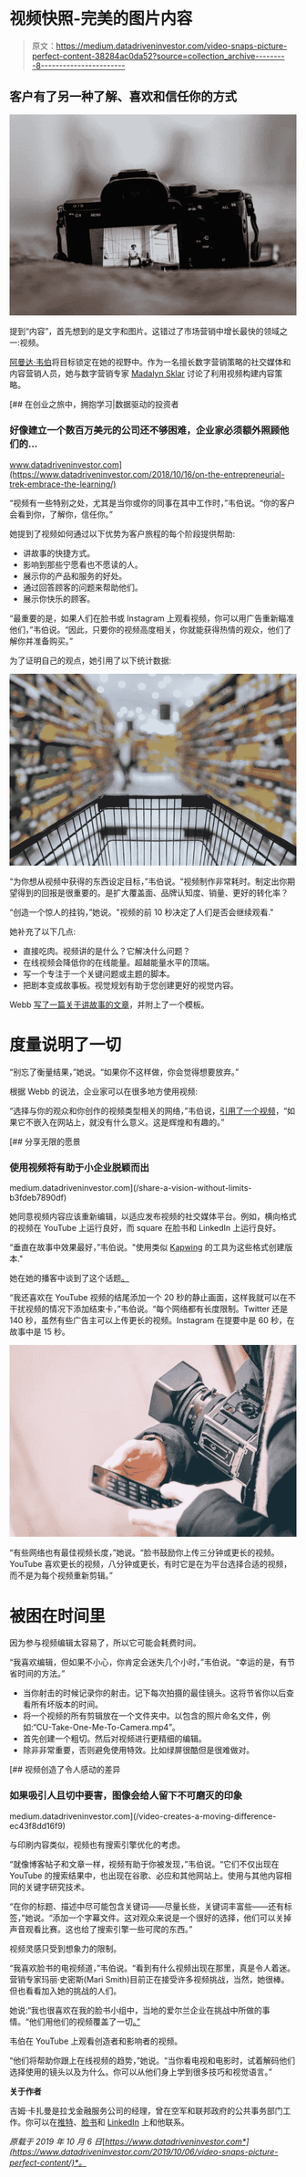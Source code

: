 # 视频快照-完美的图片内容

> 原文：<https://medium.datadriveninvestor.com/video-snaps-picture-perfect-content-38284ac0da52?source=collection_archive---------8----------------------->

## 客户有了另一种了解、喜欢和信任你的方式

![](img/7f06a5cabdded00e1a39f32285c6c018.png)

提到“内容”，首先想到的是文字和图片。这错过了市场营销中增长最快的领域之一:视频。

[阿曼达·韦伯](https://twitter.com/Spiderworking)将目标锁定在她的视野中。作为一名擅长数字营销策略的社交媒体和内容营销人员，她与数字营销专家 [Madalyn Sklar](https://twitter.com/MadalynSklar) 讨论了利用视频构建内容策略。

[](https://www.datadriveninvestor.com/2018/10/16/on-the-entrepreneurial-trek-embrace-the-learning/) [## 在创业之旅中，拥抱学习|数据驱动的投资者

### 好像建立一个数百万美元的公司还不够困难，企业家必须额外照顾他们的…

www.datadriveninvestor.com](https://www.datadriveninvestor.com/2018/10/16/on-the-entrepreneurial-trek-embrace-the-learning/) 

“视频有一些特别之处，尤其是当你或你的同事在其中工作时，”韦伯说。“你的客户会看到你，了解你，信任你。”

她提到了视频如何通过以下优势为客户旅程的每个阶段提供帮助:

*   讲故事的快捷方式。
*   影响到那些宁愿看也不愿读的人。
*   展示你的产品和服务的好处。
*   通过回答顾客的问题来帮助他们。
*   展示你快乐的顾客。

“最重要的是，如果人们在脸书或 Instagram 上观看视频，你可以用广告重新瞄准他们，”韦伯说。“因此，只要你的视频高度相关，你就能获得热情的观众，他们了解你并准备购买。”

为了证明自己的观点，她引用了以下统计数据:

![](img/b419a0af210f7846d1134b3d13e10d7d.png)

“为你想从视频中获得的东西设定目标，”韦伯说。“视频制作非常耗时。制定出你期望得到的回报是很重要的。是扩大覆盖面、品牌认知度、销量、更好的转化率？

“创造一个惊人的挂钩，”她说。"视频的前 10 秒决定了人们是否会继续观看."

她补充了以下几点:

*   直接吃肉。视频讲的是什么？它解决什么问题？
*   在线视频会降低你的在线能量。超越能量水平的顶端。
*   写一个专注于一个关键问题或主题的脚本。
*   把剧本变成故事板。视觉规划有助于您创建更好的视觉内容。

Webb [写了一篇关于讲故事的文章](https://spiderworking.com/blog/2017/09/26/how-to-make-a-storyboard-for-a-video/)，并附上了一个模板。

# 度量说明了一切

“别忘了衡量结果，”她说。“如果你不这样做，你会觉得想要放弃。”

根据 Webb 的说法，企业家可以在很多地方使用视频:

“选择与你的观众和你创作的视频类型相关的网络，”韦伯说，[引用了一个视频](https://www.youtube.com/watch?time_continue=5&v=9iaYUv7_gPY)，“如果它不嵌入在网站上，就没有什么意义。这是辉煌和有趣的。”

[](/share-a-vision-without-limits-b3fdeb7890df) [## 分享无限的愿景

### 使用视频将有助于小企业脱颖而出

medium.datadriveninvestor.com](/share-a-vision-without-limits-b3fdeb7890df) 

她同意视频内容应该重新编辑，以适应发布视频的社交媒体平台。例如，横向格式的视频在 YouTube 上运行良好，而 square 在脸书和 LinkedIn 上运行良好。

“垂直在故事中效果最好，”韦伯说。"使用类似 [Kapwing](https://twitter.com/KapwingApp) 的工具为这些格式创建版本."

她在她的播客中谈到了这个话题[。](https://spiderworking.com/blog/2019/05/28/mark-schaefer/)

“我还喜欢在 YouTube 视频的结尾添加一个 20 秒的静止画面，这样我就可以在不干扰视频的情况下添加结束卡，”韦伯说。“每个网络都有长度限制。Twitter 还是 140 秒，虽然有些广告主可以上传更长的视频。Instagram 在提要中是 60 秒，在故事中是 15 秒。

![](img/93eca65ff0ff4e322ec199ba912c1832.png)

“有些网络也有最佳视频长度，”她说。“脸书鼓励你上传三分钟或更长的视频。YouTube 喜欢更长的视频，八分钟或更长，有时它是在为平台选择合适的视频，而不是为每个视频重新剪辑。”

# 被困在时间里

因为参与视频编辑太容易了，所以它可能会耗费时间。

“我喜欢编辑，但如果不小心，你肯定会迷失几个小时，”韦伯说。“幸运的是，有节省时间的方法。”

*   当你射击的时候记录你的射击。记下每次拍摄的最佳镜头。这将节省你以后查看所有坏版本的时间。
*   将一个视频的所有剪辑放在一个文件夹中。以包含的照片命名文件，例如:“CU-Take-One-Me-To-Camera.mp4”。
*   首先创建一个粗切。然后对视频进行更精细的编辑。
*   除非非常重要，否则避免使用特效。比如绿屏很酷但是很难做对。

[](/video-creates-a-moving-difference-ec43f8dd16f9) [## 视频创造了令人感动的差异

### 如果吸引人且切中要害，图像会给人留下不可磨灭的印象

medium.datadriveninvestor.com](/video-creates-a-moving-difference-ec43f8dd16f9) 

与印刷内容类似，视频也有搜索引擎优化的考虑。

“就像博客帖子和文章一样，视频有助于你被发现，”韦伯说。“它们不仅出现在 YouTube 的搜索结果中，也出现在谷歌、必应和其他网站上。使用与其他内容相同的关键字研究技术。

“在你的标题、描述中尽可能包含关键词——尽量长些，关键词丰富些——还有标签，”她说。“添加一个字幕文件。这对观众来说是一个很好的选择，他们可以关掉声音观看比赛。这也给了搜索引擎一些可爬的东西。”

视频灵感只受到想象力的限制。

“我喜欢脸书的电视频道，”韦伯说。“看到有什么视频出现在那里，真是令人着迷。营销专家玛丽·史密斯(Mari Smith)目前正在接受许多视频挑战，当然，她很棒。但也看看加入她的挑战的人们。

她说:“我也很喜欢在我的脸书小组中，当地的爱尔兰企业在挑战中所做的事情。“他们用他们的视频覆盖了一切[。”](https://www.facebook.com/GlampingUndertheStarsLaois/)

韦伯在 YouTube 上观看创造者和影响者的视频。

“他们将帮助你跟上在线视频的趋势，”她说。“当你看电视和电影时，试着解码他们选择使用的镜头以及为什么。你可以从他们身上学到很多技巧和视觉语言。”

**关于作者**

吉姆·卡扎曼是拉戈金融服务公司的经理，曾在空军和联邦政府的公共事务部门工作。你可以在[推特](https://twitter.com/JKatzaman)、[脸书](https://www.facebook.com/jim.katzaman)和 [LinkedIn](https://www.linkedin.com/in/jim-katzaman-33641b21/) 上和他联系。

*原载于 2019 年 10 月 6 日*[*https://www.datadriveninvestor.com*](https://www.datadriveninvestor.com/2019/10/06/video-snaps-picture-perfect-content/)*。*
